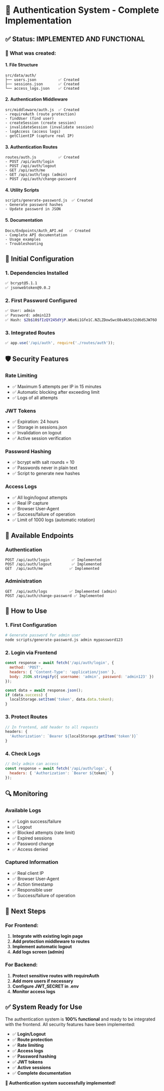 # 🔐 Authentication System - Complete Implementation

## ✅ **Status: IMPLEMENTED AND FUNCTIONAL**

### 🎯 **What was created:**

#### **1. File Structure**
```
src/data/auth/
├── users.json          ✅ Created
├── sessions.json       ✅ Created  
└── access_logs.json    ✅ Created
```

#### **2. Authentication Middleware**
```
src/middleware/auth.js  ✅ Created
- requireAuth (route protection)
- findUser (find user)
- createSession (create session)
- invalidateSession (invalidate session)
- logAccess (access logs)
- getClientIP (capture real IP)
```

#### **3. Authentication Routes**
```
routes/auth.js          ✅ Created
- POST /api/auth/login
- POST /api/auth/logout  
- GET /api/auth/me
- GET /api/auth/logs (admin)
- POST /api/auth/change-password
```

#### **4. Utility Scripts**
```
scripts/generate-password.js  ✅ Created
- Generate password hashes
- Update password in JSON
```

#### **5. Documentation**
```
Docs/Endpoints/Auth_API.md   ✅ Created
- Complete API documentation
- Usage examples
- Troubleshooting
```

## 🔧 **Initial Configuration**

### **1. Dependencies Installed**
```bash
✅ bcrypt@5.1.1
✅ jsonwebtoken@9.0.2
```

### **2. First Password Configured**
```bash
✅ User: admin
✅ Password: admin123
✅ Hash: $2b$10$fIzQY245dYjP.W6e6i1Gfe1C.NZLZDowSwcO8xA65o32d6dSJW76O
```

### **3. Integrated Routes**
```javascript
✅ app.use('/api/auth', require('./routes/auth'));
```

## 🛡️ **Security Features**

### **Rate Limiting**
- ✅ Maximum 5 attempts per IP in 15 minutes
- ✅ Automatic blocking after exceeding limit
- ✅ Logs of all attempts

### **JWT Tokens**
- ✅ Expiration: 24 hours
- ✅ Storage in sessions.json
- ✅ Invalidation on logout
- ✅ Active session verification

### **Password Hashing**
- ✅ bcrypt with salt rounds = 10
- ✅ Passwords never in plain text
- ✅ Script to generate new hashes

### **Access Logs**
- ✅ All login/logout attempts
- ✅ Real IP capture
- ✅ Browser User-Agent
- ✅ Success/failure of operation
- ✅ Limit of 1000 logs (automatic rotation)

## 📡 **Available Endpoints**

### **Authentication**
```
POST /api/auth/login          ✅ Implemented
POST /api/auth/logout         ✅ Implemented
GET  /api/auth/me            ✅ Implemented
```

### **Administration**
```
GET  /api/auth/logs          ✅ Implemented (admin)
POST /api/auth/change-password ✅ Implemented
```

## 🎯 **How to Use**

### **1. First Configuration**
```bash
# Generate password for admin user
node scripts/generate-password.js admin mypassword123
```

### **2. Login via Frontend**
```javascript
const response = await fetch('/api/auth/login', {
  method: 'POST',
  headers: { 'Content-Type': 'application/json' },
  body: JSON.stringify({ username: 'admin', password: 'admin123' })
});

const data = await response.json();
if (data.success) {
  localStorage.setItem('token', data.data.token);
}
```

### **3. Protect Routes**
```javascript
// In frontend, add header to all requests
headers: {
  'Authorization': `Bearer ${localStorage.getItem('token')}`
}
```

### **4. Check Logs**
```javascript
// Only admin can access
const response = await fetch('/api/auth/logs', {
  headers: { 'Authorization': `Bearer ${token}` }
});
```

## 🔍 **Monitoring**

### **Available Logs**
- ✅ Login success/failure
- ✅ Logout
- ✅ Blocked attempts (rate limit)
- ✅ Expired sessions
- ✅ Password change
- ✅ Access denied

### **Captured Information**
- ✅ Real client IP
- ✅ Browser User-Agent
- ✅ Action timestamp
- ✅ Responsible user
- ✅ Success/failure of operation

## 🚀 **Next Steps**

### **For Frontend:**
1. **Integrate with existing login page**
2. **Add protection middleware to routes**
3. **Implement automatic logout**
4. **Add logs screen (admin)**

### **For Backend:**
1. **Protect sensitive routes with requireAuth**
2. **Add more users if necessary**
3. **Configure JWT_SECRET in .env**
4. **Monitor access logs**

## ✅ **System Ready for Use**

The authentication system is **100% functional** and ready to be integrated with the frontend. All security features have been implemented:

- ✅ **Login/Logout**
- ✅ **Route protection**
- ✅ **Rate limiting**
- ✅ **Access logs**
- ✅ **Password hashing**
- ✅ **JWT tokens**
- ✅ **Active sessions**
- ✅ **Complete documentation**

**🎉 Authentication system successfully implemented!** 